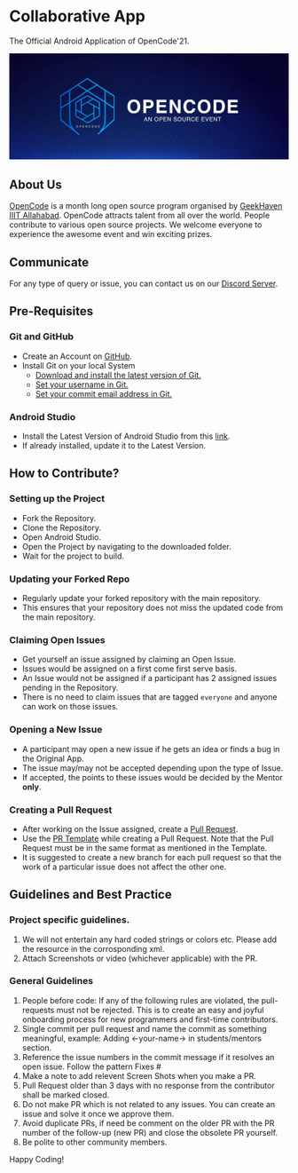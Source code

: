 # Collaborative App
The Official Android Application of OpenCode'21.

![Opencode](https://github.com/opencodeiiita/Opencode-Collaborative-19/raw/master/assets/img/opencode-banner.jpg)

## About Us

[OpenCode](https://opencodeiiita.github.io/) is a month long open source program organised by [GeekHaven IIIT Allahabad](https://geekhaven.iiita.ac.in). OpenCode attracts talent from all over the world. People contribute to various open source projects. We welcome everyone to experience the awesome event and win exciting prizes.

## Communicate

For any type of query or issue, you can contact us on our [Discord Server](https://discord.gg/PX7uJCSXPw).

## Pre-Requisites

### Git and GitHub
 - Create an Account on [GitHub](https://github.com/).
 - Install Git on your local System
	 - [Download and install the latest version of Git.](https://git-scm.com/downloads)
	 - [Set your username in Git.](https://help.github.com/articles/setting-your-username-in-git)
	 - [Set your commit email address in Git.](https://help.github.com/articles/setting-your-commit-email-address-in-git)

### Android Studio
 - Install the Latest Version of Android Studio from this [link](https://developer.android.com/studio).
 - If already installed, update it to the Latest Version.

## How to Contribute?

### Setting up the Project
 - Fork the Repository.
 - Clone the Repository.
 - Open Android Studio.
 - Open the Project by navigating to the downloaded folder.
 - Wait for the project to build.

### Updating your Forked Repo
 - Regularly update your forked repository with the main repository.
 - This ensures that your repository does not miss the updated code from the main repository.

### Claiming Open Issues
 - Get yourself an issue assigned by claiming an Open Issue.
 - Issues would be assigned on a first come first serve basis.
 - An Issue would not be assigned if a participant has 2 assigned issues pending in the Repository.
 - There is no need to claim issues that are tagged `everyone` and anyone can work on those issues.

### Opening a New Issue
 - A participant may open a new issue if he gets an idea or finds a bug in the Original App.
 - The issue may/may not be accepted depending upon the type of Issue. 
 - If accepted, the points to these issues would be decided by the Mentor **only**.

### Creating a Pull Request
 - After working on the Issue assigned, create a [Pull Request](https://help.github.com/articles/about-pull-requests/).
 - Use the [PR Template](https://github.com/opencodeiiita/Collaborative-App/blob/main/PR_Template.md) while creating a Pull Request. Note that the Pull Request must be in the same format as mentioned in the Template.
 - It is suggested to create a new branch for each pull request so that the work of a particular issue does not affect the other one.

## Guidelines and Best Practice

### Project specific guidelines.
1. We will not entertain any hard coded strings or colors etc. Please add the resource in the corrosponding xml.
2. Attach Screenshots or video (whichever applicable) with the PR.

### General Guidelines
1. People before code: If any of the following rules are violated, the pull-requests must not be rejected. This is to create an easy and joyful onboarding process for new programmers and first-time contributors.
2. Single commit per pull request and name the commit as something meaningful, example: Adding <-your-name-> in students/mentors section.
3. Reference the issue numbers in the commit message if it resolves an open issue. Follow the pattern Fixes #
4. Make a note to add relevent Screen Shots when you make a PR.
5.  Pull Request older than 3 days with no response from the contributor shall be marked closed.
6.  Do not make PR which is not related to any issues. You can create an issue and solve it once we approve them.
7.  Avoid duplicate PRs, if need be comment on the older PR with the PR number of the follow-up (new PR) and close the obsolete PR yourself.
8.  Be polite to other community members.

Happy Coding!
